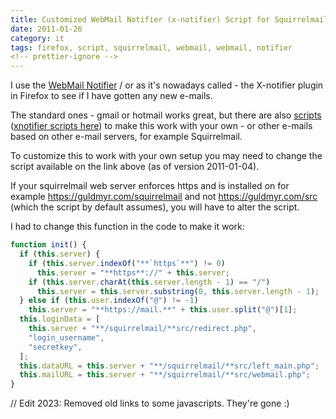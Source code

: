```yaml
---
title: Customized WebMail Notifier (x-notifier) Script for Squirrelmail
date: 2011-01-26
category: it
tags: firefox, script, squirrelmail, webmail, webmail, notifier
<!-- prettier-ignore -->
---
```


I use the
[WebMail Notifier](http://webmailnotifier.mozdev.org/ "webmail notifier") / or
as it's nowadays called - the X-notifier plugin in Firefox to see if I have
gotten any new e-mails.

The standard ones - gmail or hotmail works great, but there are also
[scripts](http://webmailnotifier.mozdev.org/scripts/ "webmail scripts")
([xnotifier scripts here](http://xnotifier.tobwithu.com/scripts.php "http://xnotifier.tobwithu.com/scripts.php"))
to make this work with your own - or other e-mails based on other e-mail
servers, for example Squirrelmail.

To customize this to work with your own setup you may need to change the script
available on the link above (as of version 2011-01-04).

If your squirrelmail web server enforces https and is installed on for example
<https://guldmyr.com/squirrelmail> and not <https://guldmyr.com/src> (which the
script by default assumes), you will have to alter the script.

I had to change this function in the code to make it work:

```javascript
function init() {
  if (this.server) {
    if (this.server.indexOf("**`https`**") != 0)
      this.server = "**https**://" + this.server;
    if (this.server.charAt(this.server.length - 1) == "/")
      this.server = this.server.substring(0, this.server.length - 1);
  } else if (this.user.indexOf("@") != -1)
    this.server = "**https://mail.**" + this.user.split("@")[1];
  this.loginData = [
    this.server + "**/squirrelmail/**src/redirect.php",
    "login_username",
    "secretkey",
  ];
  this.dataURL = this.server + "**/squirrelmail/**src/left_main.php";
  this.mailURL = this.server + "**/squirrelmail/**src/webmail.php";
}
```

// Edit 2023: Removed old links to some javascripts. They're gone :)

